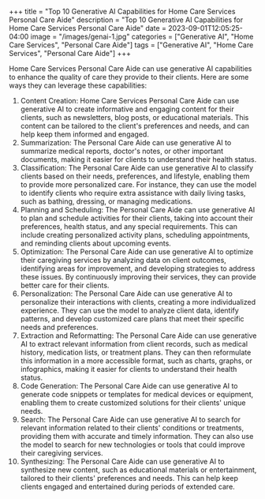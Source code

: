 +++
title = "Top 10 Generative AI Capabilities for Home Care Services Personal Care Aide"
description = "Top 10 Generative AI Capabilities for Home Care Services Personal Care Aide"
date = 2023-09-01T12:05:25-04:00
image = "/images/genai-1.jpg"
categories = ["Generative AI", "Home Care Services", "Personal Care Aide"]
tags = ["Generative AI", "Home Care Services", "Personal Care Aide"]
+++

Home Care Services Personal Care Aide can use generative AI capabilities to enhance the quality of care they provide to their clients. Here are some ways they can leverage these capabilities:

1. Content Creation: Home Care Services Personal Care Aide can use generative AI to create informative and engaging content for their clients, such as newsletters, blog posts, or educational materials. This content can be tailored to the client's preferences and needs, and can help keep them informed and engaged.
2. Summarization: The Personal Care Aide can use generative AI to summarize medical reports, doctor's notes, or other important documents, making it easier for clients to understand their health status.
3. Classification: The Personal Care Aide can use generative AI to classify clients based on their needs, preferences, and lifestyle, enabling them to provide more personalized care. For instance, they can use the model to identify clients who require extra assistance with daily living tasks, such as bathing, dressing, or managing medications.
4. Planning and Scheduling: The Personal Care Aide can use generative AI to plan and schedule activities for their clients, taking into account their preferences, health status, and any special requirements. This can include creating personalized activity plans, scheduling appointments, and reminding clients about upcoming events.
5. Optimization: The Personal Care Aide can use generative AI to optimize their caregiving services by analyzing data on client outcomes, identifying areas for improvement, and developing strategies to address these issues. By continuously improving their services, they can provide better care for their clients.
6. Personalization: The Personal Care Aide can use generative AI to personalize their interactions with clients, creating a more individualized experience. They can use the model to analyze client data, identify patterns, and develop customized care plans that meet their specific needs and preferences.
7. Extraction and Reformatting: The Personal Care Aide can use generative AI to extract relevant information from client records, such as medical history, medication lists, or treatment plans. They can then reformulate this information in a more accessible format, such as charts, graphs, or infographics, making it easier for clients to understand their health status.
8. Code Generation: The Personal Care Aide can use generative AI to generate code snippets or templates for medical devices or equipment, enabling them to create customized solutions for their clients' unique needs.
9. Search: The Personal Care Aide can use generative AI to search for relevant information related to their clients' conditions or treatments, providing them with accurate and timely information. They can also use the model to search for new technologies or tools that could improve their caregiving services.
10. Synthesizing: The Personal Care Aide can use generative AI to synthesize new content, such as educational materials or entertainment, tailored to their clients' preferences and needs. This can help keep clients engaged and entertained during periods of extended care.